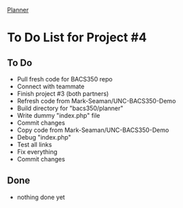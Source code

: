 [Planner](index.php)


# To Do List for Project #4


## To Do
* Pull fresh code for BACS350 repo
* Connect with teammate
* Finish project #3 (both partners)
* Refresh code from Mark-Seaman/UNC-BACS350-Demo
* Build directory for "bacs350/planner"
* Write dummy "index.php" file
* Commit changes
* Copy code from Mark-Seaman/UNC-BACS350-Demo
* Debug "index.php"
* Test all links
* Fix everything
* Commit changes


## Done
* nothing done yet


